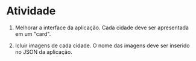 # Atividade

1) Melhorar a interface da aplicação. Cada cidade deve ser apresentada em um "card".

2) Icluir imagens de cada cidade. O nome das imagens deve ser inserido no JSON da aplicação.
